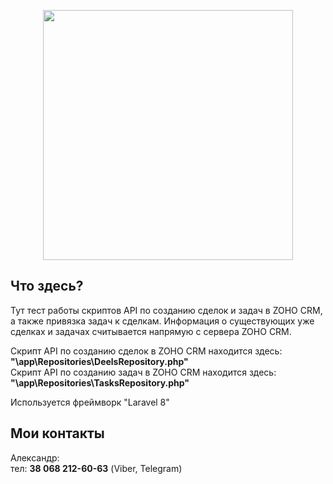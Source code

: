 <p align="center"><a href="https://laravel.com" target="_blank"><img src="https://raw.githubusercontent.com/laravel/art/master/logo-lockup/5%20SVG/2%20CMYK/1%20Full%20Color/laravel-logolockup-cmyk-red.svg" width="400"></a></p>

## Что здесь?

Тут тест работы скриптов API по созданию сделок и задач в ZOHO CRM, а также привязка задач к сделкам.
Информация о существующих уже сделках и задачах считывается напрямую с сервера ZOHO CRM.

Скрипт API по созданию сделок в ZOHO CRM находится здесь:
<b>"\app\Repositories\DeelsRepository.php"</b><br>
Скрипт API по созданию задач в ZOHO CRM находится здесь:
<b>"\app\Repositories\TasksRepository.php"</b>

Используется фреймворк "Laravel 8"



## Мои контакты

Александр:<br>
тел: <b>38 068 212-60-63</b> (Viber, Telegram)
